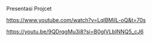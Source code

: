 Presentasi Projcet

https://www.youtube.com/watch?v=LqlBMilL-oQ&t=70s

https://youtu.be/9QDrqgMu3i8?si=B0gIVLbINNQ5_cJ6

